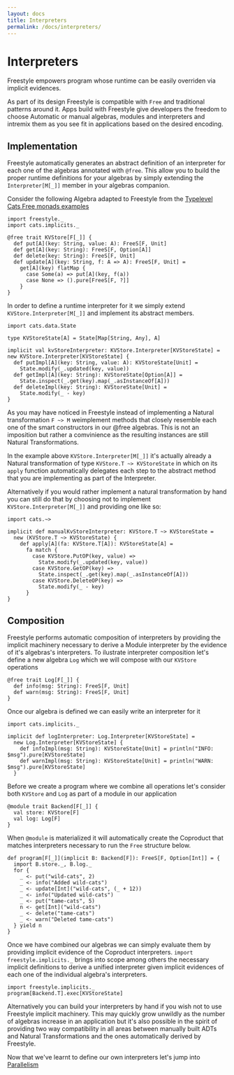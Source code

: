 ```yaml
---
layout: docs
title: Interpreters
permalink: /docs/interpreters/
---
```


# Interpreters

Freestyle empowers program whose runtime can be easily overriden via implicit evidences.

As part of its design Freestyle is compatible with `Free` and traditional patterns around it. Apps build with Freestyle give developers the freedom
to choose Automatic or manual algebras, modules and interpreters and intremix them as you see fit in applications based on the desired encoding.

## Implementation

Freestyle automatically generates an abstract definition of an interpreter for each one of the
algebras annotated with `@free`.
This allow you to build the proper runtime definitions for your algebras by simply extending the `Interpreter[M[_]]`
member in your algebras companion.

Consider the following Algebra adapted to Freestyle from the [Typelevel Cats Free monads examples]()

```tut:book
import freestyle._
import cats.implicits._

@free trait KVStore[F[_]] {
  def put[A](key: String, value: A): FreeS[F, Unit]
  def get[A](key: String): FreeS[F, Option[A]]
  def delete(key: String): FreeS[F, Unit]
  def update[A](key: String, f: A => A): FreeS[F, Unit] = 
    get[A](key) flatMap {
      case Some(a) => put[A](key, f(a))
      case None => ().pure[FreeS[F, ?]]
    }
}
```

In order to define a runtime interpreter for it we simply extend `KVStore.Interpreter[M[_]]` and implement its abstract members.

```tut:book
import cats.data.State

type KVStoreState[A] = State[Map[String, Any], A]

implicit val kvStoreInterpreter: KVStore.Interpreter[KVStoreState] = new KVStore.Interpreter[KVStoreState] {
  def putImpl[A](key: String, value: A): KVStoreState[Unit] =
    State.modify(_.updated(key, value))
  def getImpl[A](key: String): KVStoreState[Option[A]] =
    State.inspect(_.get(key).map(_.asInstanceOf[A]))
  def deleteImpl(key: String): KVStoreState[Unit] =
    State.modify(_ - key)
}
```

As you may have noticed in Freestyle instead of implementing a Natural transformation `F ~> M` weimplement methods that closely resemble each one of the smart constructors in our @free algebras.
This is not an imposition but rather a comvinience as the resulting instances are still Natural Transformations.

In the example above `KVStore.Interpreter[M[_]]` it's actually already a Natural transformation of type `KVStore.T ~> KVStoreState` in which on its
`apply` function automatically delegates each step to the abstract method that you are implementing as part of the Interpreter.

Alternatively if you would rather implement a natural transformation by hand you can still do that by choosing not to implement
`KVStore.Interpreter[M[_]]` and providing one like so:

```tut:book
import cats.~>

implicit def manualKvStoreInterpreter: KVStore.T ~> KVStoreState = 
  new (KVStore.T ~> KVStoreState) {
    def apply[A](fa: KVStore.T[A]): KVStoreState[A] =
      fa match {
        case KVStore.PutOP(key, value) =>
          State.modify(_.updated(key, value))
        case KVStore.GetOP(key) =>
          State.inspect(_.get(key).map(_.asInstanceOf[A]))
        case KVStore.DeleteOP(key) =>
          State.modify(_ - key)
      }
}
```

## Composition

Freestyle performs automatic composition of interpreters by providing the implicit machinery necessary to derive a Module interpreter
by the evidence of it's algebras's interpreters.
To ilustrate interpreter composition let's define a new algebra `Log` which we will compose with our `KVStore` operations

```tut:book
@free trait Log[F[_]] {
  def info(msg: String): FreeS[F, Unit]
  def warn(msg: String): FreeS[F, Unit]
}
```

Once our algebra is defined we can easily write an interpreter for it

```tut:book
import cats.implicits._

implicit def logInterpreter: Log.Interpreter[KVStoreState] = 
  new Log.Interpreter[KVStoreState] {
    def infoImpl(msg: String): KVStoreState[Unit] = println("INFO: $msg").pure[KVStoreState]
    def warnImpl(msg: String): KVStoreState[Unit] = println("WARN: $msg").pure[KVStoreState]
  }
```

Before we create a program where we combine all operations let's consider both `KVStore` and `Log` as part
of a module in our application

```tut:book
@module trait Backend[F[_]] {
  val store: KVStore[F]
  val log: Log[F]
}
```

When `@module` is materialized it will automatically create the Coproduct that matches interpreters necessary to run the `Free` structure
below.

```tut:book
def program[F[_]](implicit B: Backend[F]): FreeS[F, Option[Int]] = {
  import B.store._, B.log._
  for {
    _ <- put("wild-cats", 2)
    _ <- info("Added wild-cats")
    _ <- update[Int]("wild-cats", (_ + 12))
    _ <- info("Updated wild-cats")
    _ <- put("tame-cats", 5)
    n <- get[Int]("wild-cats")
    _ <- delete("tame-cats")
    _ <- warn("Deleted tame-cats")
  } yield n
}
```

Once we have combined our algebras we can simply evaluate them by providing implicit evidence of the Coproduct interpreters.
`import freestyle.implicits._` brings into scope among others the necessary implicit definitions to derive a unified interpreter given
implicit evidences of each one of the individual algebra's interpreters.

```tut:book
import freestyle.implicits._
program[Backend.T].exec[KVStoreState]
```

Alternatively you can build your interpreters by hand if you wish not to use Freestyle implicit machinery.
This may quickly grow unwildly as the number of algebras increase in an application but it's also possible in the spirit of providing two way compatibility
in all areas between manually built ADTs and Natural Transformations and the ones automatically derived by Freestyle.

Now that we've learnt to define our own interpreters let's jump into [Parallelism](parallelism.html) 

